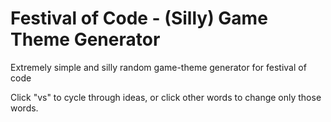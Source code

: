 # Festival of Code - (Silly) Game Theme Generator

Extremely simple and silly random game-theme generator for festival of code

Click "vs" to cycle through ideas, or click other words to change only those words.
